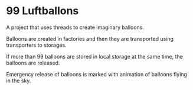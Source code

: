 # 99 Luftballons
A project that uses threads to create imaginary balloons.  
  
Balloons are created in factories and then they are transported using transporters to storages.  
  
If more than 99 balloons are stored in local storage at the same time, the balloons are released.  
  
Emergency release of balloons is marked with animation of balloons flying in the sky.
